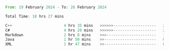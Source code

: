 <!--<div align=center><img src="https://leetcard.jacoblin.cool/CalvinWan0101"></div>-->

<!--START_SECTION:waka-->

```rust
From: 19 February 2024 - To: 26 February 2024

Total Time: 18 hrs 27 mins

C++                       4 hrs 35 mins   >>>>>>-------------------   24.76 %
C#                        4 hrs 20 mins   >>>>>>-------------------   23.40 %
Markdown                  2 hrs 8 mins    >>>----------------------   11.56 %
Java                      1 hr 50 mins    >>-----------------------   09.89 %
XML                       1 hr 47 mins    >>-----------------------   09.68 %
```

<!--END_SECTION:waka-->
